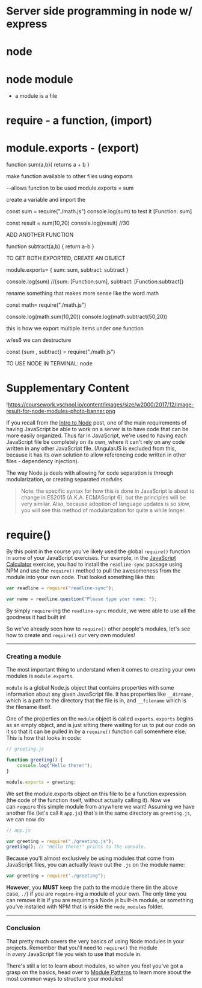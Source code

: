 # Server side programming in node w/ express

# node

# node module
* a module is a file 

# require - a function, (import)

# module.exports - (export)


function sum(a,b){
    returns a + b
}

make function available to other files using exports

--allows function to be used 
module.exports = sum 

create a variable and import the 

const sum = require("./math.js")
console.log(sum) to test it [Function: sum]

const result = sum(10,20)
console.log(result) //30


ADD ANOTHER FUNCTION 

function subtract(a,b) {
    return a-b
}

TO GET BOTH EXPORTED, CREATE AN OBJECT

module.exports= {
    sum: sum,
    subtract: subtract
}

console.log(sum) //{sum: [Function:sum], subtract: [Function:subtract]}

rename something that makes more sense like the word math 

const math= require("./math.js")

console.log(math.sum(10,20))
console.log(math.subtract(50,20))

this is how we export multiple items under one function 

w/es6 we can destructure 

const {sum , subtract} = require("./math.js")

TO USE NODE IN TERMINAL:
node <filename> 


# Supplementary Content

!https://coursework.vschool.io/content/images/size/w2000/2017/12/Image-result-for-node-modules-photo-banner.png

If you recall from the [Intro to Node](https://coursework.vschool.io/intro-to-node/) post, one of the main requirements of having JavaScript be able to work on a server is to have code that can be more easily organized. Thus far in JavaScript, we're used to having each JavaScript file be completely on its own, where it can't rely on any code written in any other JavaScript file. (AngularJS is excluded from this, because it has its own solution to allow referencing code written in other files - dependency injection).

The way Node.js deals with allowing for code separation is through modularization, or creating separated *modules*.

> Note: the specific syntax for how this is done in JavaScript is about to change in ES2015 (A.K.A. ECMAScript 6), but the principles will be very similar. Also, because adoption of language updates is so slow, you will see this method of modularization for quite a while longer.
> 

# **require()**

By this point in the course you've likely used the global `require()` function in some of your JavaScript exercises. For example, in the [JavaScript Calculator](https://coursework.vschool.io/javascript-calculator/) exercise, you had to install the `readline-sync` package using NPM and use the `require()` method to pull the awesomeness from the module into your own code. That looked something like this:

```jsx
var readline = require("readline-sync");

var name = readline.question("Please type your name: ");

```

By simply `require`-ing the `readline-sync` module, we were able to use all the goodness it had built in!

So we've already seen how to `require()` other people's modules, let's see how to create and `require()` our very own modules!

---

### **Creating a module**

The most important thing to understand when it comes to creating your own modules is `module.exports`.

`module` is a global Node.js object that contains properties with some information about any given JavaScript file. It has properties like `__dirname`, which is a path to the directory that the file is in, and `__filename` which is the filename itself.

One of the properties on the `module` object is called `exports`. `exports` begins as an empty object, and is just sitting there waiting for us to put our code on it so that it can be pulled in by a `require()` function call somewhere else. This is how that looks in code:

```jsx
// greeting.js

function greeting() {
    console.log("Hello there!");
}

module.exports = greeting;

```

We set the module.exports object on this file to be a function expression (the code of the function itself, without actually calling it). Now we can `require` this simple module from anywhere we want! Assuming we have another file (let's call it `app.js`) that's in the same directory as `greeting.js`, we can now do:

```jsx
// app.js

var greeting = require("./greeting.js");
greeting(); // "Hello there!" prints to the console.

```

Because you'll almost exclusively be using modules that come from JavaScript files, you can actually leave out the `.js` on the module name:

```jsx
var greeting = require("./greeting");

```

**However**, you **MUST** keep the path to the module there (in the above case, `./`) if you are `require`-ing a module of your own. The only time you can remove it is if you are requiring a Node.js built-in module, or something you've installed with NPM that is inside the `node_modules` folder.

---

### **Conclusion**

That pretty much covers the very basics of using Node modules in your projects. Remember that you'll need to `require()` the module in *every* JavaScript file you wish to use that module in.

There's still a lot to learn about modules, so when you feel you've got a grasp on the basics, head over to [Module Patterns](https://coursework.vschool.io/node-module-patterns/) to learn more about the most common ways to structure your modules!